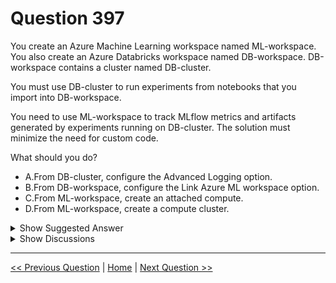 # Question 397

You create an Azure Machine Learning workspace named ML-workspace. You also create an Azure Databricks workspace named DB-workspace. DB-workspace contains a cluster named DB-cluster.

You must use DB-cluster to run experiments from notebooks that you import into DB-workspace.

You need to use ML-workspace to track MLflow metrics and artifacts generated by experiments running on DB-cluster. The solution must minimize the need for custom code.

What should you do?

- A.From DB-cluster, configure the Advanced Logging option.
- B.From DB-workspace, configure the Link Azure ML workspace option.
- C.From ML-workspace, create an attached compute.
- D.From ML-workspace, create a compute cluster.

<details>
  <summary>Show Suggested Answer</summary>

<strong>B</strong><br>

<p>Connect your Azure Databricks and Azure Machine Learning workspaces:</p>
<p>Linking your ADB workspace to your Azure Machine Learning workspace enables you to track your experiment data in the Azure Machine Learning workspace.</p>
<p>To link your ADB workspace to a new or existing Azure Machine Learning workspace</p>
<p>1. Sign in to Azure portal.</p>
<p>2. Navigate to your ADB workspace&#x27;s Overview page.</p>
<p>3. Select the Link Azure Machine Learning workspace button on the bottom right.</p>
<img src="../images/q397_ref_12_0040200001.jpg" alt="Reference Image"><br>
<p>Reference:</p>
<p>https://docs.microsoft.com/en-us/azure/machine-learning/how-to-use-mlflow-azure-databricks</p>

</details>

<details>
  <summary>Show Discussions</summary>

<blockquote><p><strong>AjoseO</strong> <code>(Tue 03 Sep 2024 06:58)</code> - <em>Upvotes: 8</em></p><p>On Exam: 03 March 2022</p></blockquote>

</details>

---

[<< Previous Question](question_396.md) | [Home](../index.md) | [Next Question >>](question_398.md)
